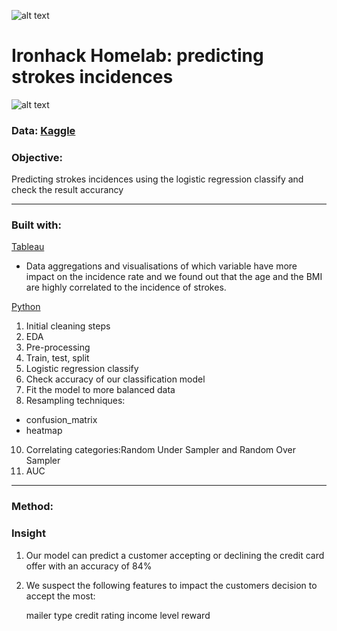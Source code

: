 ![alt text](https://github.com/newgala/IronAngela/blob/main/logo-ironhack-blue.png)
# Ironhack Homelab: predicting strokes incidences
![alt text](https://github.com/newgala/IronAngela/blob/main/stroke%20pic.jpg)
### Data: [Kaggle](https://www.kaggle.com/general/248836)

### Objective:
Predicting strokes incidences using the logistic regression classify and check the result accurancy 
***
### Built with:
[Tableau](https://www.tableau.com/)
* Data aggregations and visualisations of which variable have more impact on the incidence rate and we found out that the age and the BMI are highly correlated to the incidence of strokes.

 [Python](https://www.python.org/)
1. Initial cleaning steps
2. EDA
3. Pre-processing
4. Train, test, split
5. Logistic regression classify
7. Check accuracy of our classification model
8. Fit the model to more balanced data
9. Resampling techniques:
* confusion_matrix
* heatmap
10. Correlating categories:Random Under Sampler and Random Over Sampler
11. AUC 
***

### Method:


### Insight

1. Our model can predict a customer accepting or declining the credit card offer with an accuracy of 84%
2. We suspect the following features to impact the customers decision to accept the most:

    mailer type
    credit rating
    income level
    reward
